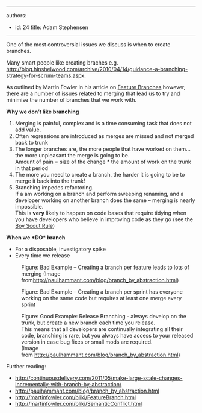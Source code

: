 

---
authors:
  - id: 24
    title: Adam Stephensen
---




<span class='intro'> <p>One of the most controversial issues we discuss is when to create branches.</p><p>Many smart people like creating braches e.g. 
   <a href="http&#58;//blog.hinshelwood.com/archive/2010/04/14/guidance-a-branching-strategy-for-scrum-teams.aspx"> 
      <span class="s2">http&#58;//blog.hinshelwood.com/archive/2010/04/14/guidance-a-branching-strategy-for-scrum-teams.aspx</span></a>.</p><p class="p2">As outlined by Martin Fowler in his article on <a href="http&#58;//martinfowler.com/bliki/FeatureBranch.html">Feature Branches</a>&#160;however, there are a number of issues related to merging that lead us to try and minimise the number of branches that we work with.</p> </span>

<p>​<strong>Why we don’t like branching</strong></p><ol><li>Merging is painful, complex and is a time consuming task that does not add value.</li><li>Often regressions are introduced as merges are missed and not merged back to trunk</li><li>The longer branches are, the more people that have worked on them... the more unpleasant the merge is going to be.<br>
Amount of pain = size of the change * the amount of work on the trunk in that period</li><li>The more you need to create a branch, the harder it is going to be to merge it back into the trunk!</li><li>Branching impedes refactoring.<br>
If a am working on a branch and perform sweeping renaming, and a developer working on another branch does the same – merging is nearly impossible.<br>
This is <strong>very</strong> likely to happen on code bases that require tidying when you have developers who believe in improving code as they go (see the <a href="http&#58;//www.ssw.com.au/ssw/standards/Rules/RulestoBetterCode.aspx#BoyscoutRule">Boy Scout Rule</a>)</li></ol><p>
   <strong>When we *DO* branch</strong></p><ul><li>For a disposable, investigatory spike</li><li>Every time we release​</li></ul><dl class="badImage"><dt><img src="/Management/RulesToBetterBranchingAndBuilds/PublishingImages/branch-bad.jpg" alt="" /></dt><dd>Figure&#58; Bad Example – Creating a branch per feature leads to lots of merging (Image from<a href="http&#58;//paulhammant.com/blog/branch_by_abstraction.html"><span class="s2">http&#58;//paulhammant.com/blog/branch_by_abstraction.html</span></a>)</dd></dl><dl class="badImage"><dt><img src="/Management/RulesToBetterBranchingAndBuilds/PublishingImages/branch-bad-2.jpg" alt="" /></dt><dd>Figure&#58; Bad Example – Creating a branch per sprint has everyone working on the same code but requires at least one merge every sprint</dd></dl><dl class="goodImage"><dt><img src="/Management/RulesToBetterBranchingAndBuilds/PublishingImages/branch-good.jpg" alt="" /></dt><dd>Figure&#58; Good Example&#58; Release Branching - always develop on the trunk, but create a new branch each time you release.&#160;<br>This means th​at all developers are continually integrating all their code, branching is rare, but you always have access to your released version in case bug fixes or small mods are required.<br>(Image from&#160;<a href="http&#58;//paulhammant.com/blog/branch_by_abstraction.html"><span class="s2">http&#58;//paulhammant.com/blog/branch_by_abstraction.html</span></a>)</dd></dl>

<p>Further reading&#58;</p><ul><li><a href="http&#58;//continuousdelivery.com/2011/05/make-large-scale-changes-incrementally-with-branch-by-abstraction/">http&#58;//continuousdelivery.com/2011/05/make-large-scale-changes-incrementally-with-branch-by-abstraction/</a></li><li><a href="http&#58;//paulhammant.com/blog/branch_by_abstraction.html">http&#58;//paulhammant.com/blog/branch_by_abstraction.html</a></li><li><a href="http&#58;//martinfowler.com/bliki/FeatureBranch.html">http&#58;//martinfowler.com/bliki/FeatureBranch.html</a></li><li><a href="http&#58;//martinfowler.com/bliki/SemanticConflict.html">http&#58;//martinfowler.com/bliki/SemanticConflict.html</a></li></ul>


